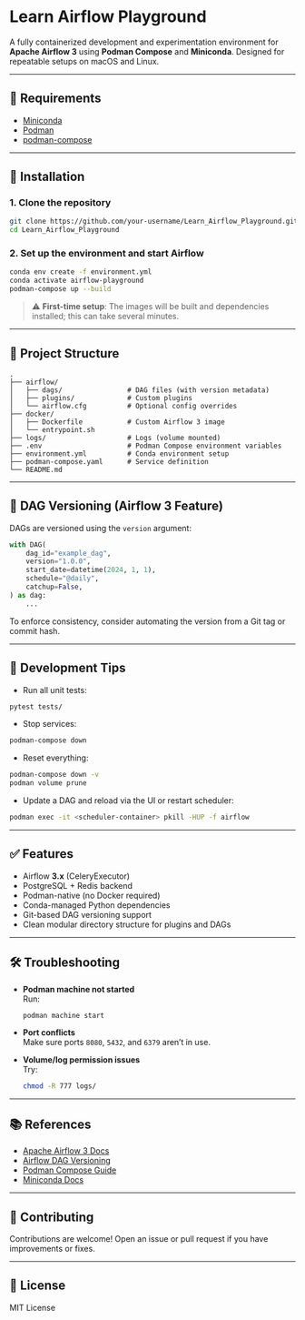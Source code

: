 # Learn Airflow Playground

A fully containerized development and experimentation environment for **Apache Airflow 3** using **Podman Compose** and **Miniconda**. Designed for repeatable setups on macOS and Linux.

---

## 🔧 Requirements

- [Miniconda](https://docs.conda.io/en/latest/miniconda.html)
- [Podman](https://podman.io/)
- [podman-compose](https://github.com/containers/podman-compose)

---

## 🚀 Installation

### 1. Clone the repository

```bash
git clone https://github.com/your-username/Learn_Airflow_Playground.git
cd Learn_Airflow_Playground
```

### 2. Set up the environment and start Airflow

```bash
conda env create -f environment.yml
conda activate airflow-playground
podman-compose up --build
```

> ⚠️ **First-time setup**: The images will be built and dependencies installed; this can take several minutes.

---

## 📁 Project Structure

```text
.
├── airflow/                 
│   ├── dags/                # DAG files (with version metadata)
│   ├── plugins/             # Custom plugins
│   └── airflow.cfg          # Optional config overrides
├── docker/
│   ├── Dockerfile           # Custom Airflow 3 image
│   └── entrypoint.sh
├── logs/                    # Logs (volume mounted)
├── .env                     # Podman Compose environment variables
├── environment.yml          # Conda environment setup
├── podman-compose.yaml      # Service definition
└── README.md
```

---

## 🧪 DAG Versioning (Airflow 3 Feature)

DAGs are versioned using the `version` argument:

```python
with DAG(
    dag_id="example_dag",
    version="1.0.0",
    start_date=datetime(2024, 1, 1),
    schedule="@daily",
    catchup=False,
) as dag:
    ...
```

To enforce consistency, consider automating the version from a Git tag or commit hash.

---

## 🧪 Development Tips

- Run all unit tests:

```bash
pytest tests/
```

- Stop services:

```bash
podman-compose down
```

- Reset everything:

```bash
podman-compose down -v
podman volume prune
```

- Update a DAG and reload via the UI or restart scheduler:

```bash
podman exec -it <scheduler-container> pkill -HUP -f airflow
```

---

## ✅ Features

- Airflow **3.x** (CeleryExecutor)
- PostgreSQL + Redis backend
- Podman-native (no Docker required)
- Conda-managed Python dependencies
- Git-based DAG versioning support
- Clean modular directory structure for plugins and DAGs

---

## 🛠️ Troubleshooting

- **Podman machine not started**  
  Run:

  ```bash
  podman machine start
  ```

- **Port conflicts**  
  Make sure ports `8080`, `5432`, and `6379` aren’t in use.

- **Volume/log permission issues**  
  Try:
  
  ```bash
  chmod -R 777 logs/
  ```

---

## 📚 References

- [Apache Airflow 3 Docs](https://airflow.apache.org/docs/)
- [Airflow DAG Versioning](https://airflow.apache.org/docs/apache-airflow/stable/authoring-and-scheduling/dag-versioning.html)
- [Podman Compose Guide](https://github.com/containers/podman-compose)
- [Miniconda Docs](https://docs.conda.io/en/latest/)

---

## 🙌 Contributing

Contributions are welcome! Open an issue or pull request if you have improvements or fixes.

---

## 📝 License

MIT License
